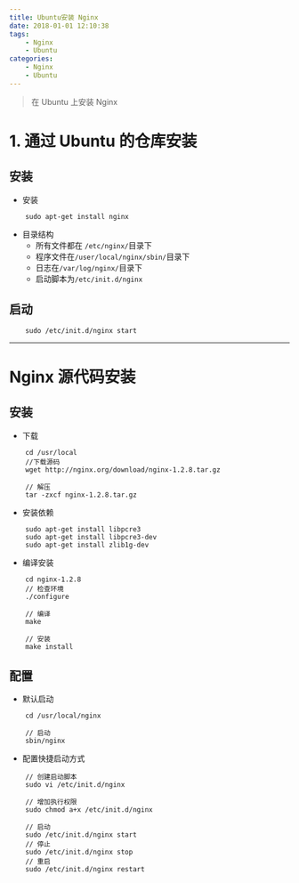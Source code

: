 ```yaml
---
title: Ubuntu安装 Nginx
date: 2018-01-01 12:10:38
tags:
    - Nginx 
    - Ubuntu
categories: 
    - Nginx
    - Ubuntu
---
```

> 在 Ubuntu 上安装 Nginx

# 1. 通过 Ubuntu 的仓库安装

## 安装

- 安装

```
    sudo apt-get install nginx
```

- 目录结构
    - 所有文件都在 `/etc/nginx/`目录下
    - 程序文件在`/user/local/nginx/sbin/`目录下 
    - 日志在`/var/log/nginx/`目录下
    - 启动脚本为`/etc/init.d/nginx`

## 启动

```
    sudo /etc/init.d/nginx start
```

-----------------------------

# Nginx 源代码安装

## 安装

- 下载

```
    cd /usr/local 
    //下载源码
    wget http://nginx.org/download/nginx-1.2.8.tar.gz

    // 解压
    tar -zxcf nginx-1.2.8.tar.gz
```

- 安装依赖

```
    sudo apt-get install libpcre3
    sudo apt-get install libpcre3-dev
    sudo apt-get install zlib1g-dev
```

- 编译安装

```
    cd nginx-1.2.8
    // 检查环境
    ./configure
        
    // 编译
    make

    // 安装
    make install
```

## 配置
 
 - 默认启动

```
    cd /usr/local/nginx

    // 启动
    sbin/nginx
```

- 配置快捷启动方式

```
    // 创建启动脚本
    sudo vi /etc/init.d/nginx

    // 增加执行权限
    sudo chmod a+x /etc/init.d/nginx

    // 启动
    sudo /etc/init.d/nginx start
    // 停止
    sudo /etc/init.d/nginx stop
    // 重启
    sudo /etc/init.d/nginx restart
```